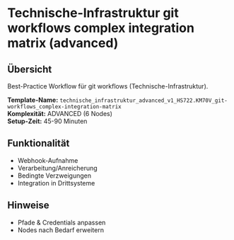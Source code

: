 # Technische-Infrastruktur git workflows complex integration matrix (advanced)

## Übersicht

Best-Practice Workflow für git workflows (Technische-Infrastruktur).

**Template-Name:** `technische_infrastruktur_advanced_v1_HS722.KM70V_git-workflows_complex-integration-matrix`  
**Komplexität:** ADVANCED (6 Nodes)  
**Setup-Zeit:** 45-90 Minuten

## Funktionalität
- Webhook-Aufnahme
- Verarbeitung/Anreicherung
- Bedingte Verzweigungen
- Integration in Drittsysteme

## Hinweise
- Pfade & Credentials anpassen
- Nodes nach Bedarf erweitern
